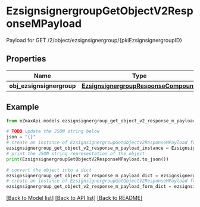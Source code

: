 # EzsignsignergroupGetObjectV2ResponseMPayload

Payload for GET /2/object/ezsignsignergroup/{pkiEzsignsignergroupID}

## Properties

Name | Type | Description | Notes
------------ | ------------- | ------------- | -------------
**obj_ezsignsignergroup** | [**EzsignsignergroupResponseCompound**](EzsignsignergroupResponseCompound.md) |  | 

## Example

```python
from eZmaxApi.models.ezsignsignergroup_get_object_v2_response_m_payload import EzsignsignergroupGetObjectV2ResponseMPayload

# TODO update the JSON string below
json = "{}"
# create an instance of EzsignsignergroupGetObjectV2ResponseMPayload from a JSON string
ezsignsignergroup_get_object_v2_response_m_payload_instance = EzsignsignergroupGetObjectV2ResponseMPayload.from_json(json)
# print the JSON string representation of the object
print(EzsignsignergroupGetObjectV2ResponseMPayload.to_json())

# convert the object into a dict
ezsignsignergroup_get_object_v2_response_m_payload_dict = ezsignsignergroup_get_object_v2_response_m_payload_instance.to_dict()
# create an instance of EzsignsignergroupGetObjectV2ResponseMPayload from a dict
ezsignsignergroup_get_object_v2_response_m_payload_form_dict = ezsignsignergroup_get_object_v2_response_m_payload.from_dict(ezsignsignergroup_get_object_v2_response_m_payload_dict)
```
[[Back to Model list]](../README.md#documentation-for-models) [[Back to API list]](../README.md#documentation-for-api-endpoints) [[Back to README]](../README.md)


